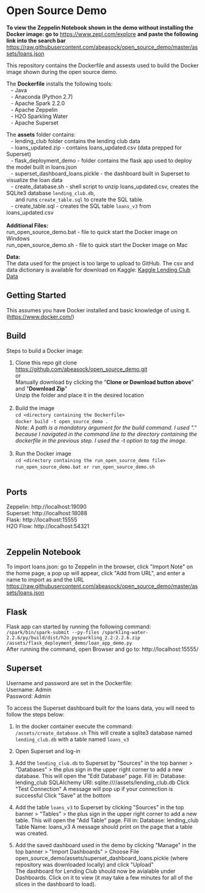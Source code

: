 # Open Source Demo

**To view the Zeppelin Notebook shown in the demo without installing the Docker image: go to** https://www.zepl.com/explore **and paste the following link into the search bar** https://raw.githubusercontent.com/abeasock/open_source_demo/master/assets/loans.json 

This repository contains the Dockerfile and assests used to build the Docker image shown during the open source demo. <br>

The **Dockerfile** installs the following tools: <br>
&nbsp;&nbsp;&nbsp;- Java <br>
&nbsp;&nbsp;&nbsp;- Anaconda (Python 2.7) <br>
&nbsp;&nbsp;&nbsp;- Apache Spark 2.2.0 <br>
&nbsp;&nbsp;&nbsp;- Apache Zeppelin <br>
&nbsp;&nbsp;&nbsp;- H2O Sparkling Water <br>
&nbsp;&nbsp;&nbsp;- Apache Superset <br>

The **assets** folder contains: <br>
&nbsp;&nbsp;&nbsp;- lending_club folder contains the lending club data <br>
&nbsp;&nbsp;&nbsp;- loans_updated.zip - contains loans_updated.csv (data prepped for Superset) <br>
&nbsp;&nbsp;&nbsp;- flask_deployment_demo - folder contains the flask app used to deploy the model built in loans.json <br>
&nbsp;&nbsp;&nbsp;- superset_dashboard_loans.pickle - the dashboard built in Superset to visualize the loan data <br>
&nbsp;&nbsp;&nbsp;- create_database.sh - shell script to unzip loans_updated.csv, creates the SQLite3 database `lending_club.db`, <br> 
&nbsp;&nbsp;&nbsp;&nbsp;&nbsp; and runs `create_table.sql` to create the SQL table. <br>
&nbsp;&nbsp;&nbsp;- create_table.sql - creates the SQL table `loans_v3` from loans_updated.csv <br>
<br>
**Additional Files:** <br>
run_open_source_demo.bat - file to quick start the Docker image on Windows
<br>
run_open_source_demo.sh - file to quick start the Docker image on Mac <br>

**Data:** <br>
The data used for the project is too large to upload to GitHub. The csv and data dictionary is available for download on Kaggle:
[Kaggle Lending Club Data](https://www.kaggle.com/wendykan/lending-club-loan-data/data)

## Getting Started
This assumes you have Docker installed and basic knowledge of using it. (https://www.docker.com/)

## Build
Steps to build a Docker image: <br>
1. Clone this repo
	git clone https://github.com/abeasock/open_source_demo.git <br>
	or <br>
	Manually download by clicking the "**Clone or Download button above**" and "**Download Zip**" <br>
	Unzip the folder and place it in the desired location<br><br>
2. Build the image <br>
   `cd <directory containing the Dockerfile>` <br>
   `docker build -t open_source_demo .` <br>
   *Note: A path is a mandatory argument for the build command. I used "." because I navigated in the command line to the directory 	     containing the dockerfile in the previous step. I used the -t option to tag the image.* <br><br>
3. Run the Docker image <br>
   `cd <directory containing the run_open_source_demo file>` <br>
   `run_open_source_demo.bat or run_open_source_demo.sh` <br><br>

## Ports
Zeppelin: http://localhost:19090 <br>
Superset: http://localhost:18088 <br>
Flask: http://localhost:15555 <br>
H2O Flow: http://localhost:54321 <br><br>

## Zeppelin Notebook
To import loans.json: go to Zeppelin in the browser, click "Import Note" on the home page, a pop up will appear, click "Add from URL", and enter a name to import as and the URL https://raw.githubusercontent.com/abeasock/open_source_demo/master/assets/loans.json

## Flask
Flask app can started by running the following command: <br>
`/spark/bin/spark-submit --py-files /sparkling-water-2.2.6/py/build/dist/h2o_pysparkling_2.2-2.2.6.zip /assets/flask_deployment_demo/loan_app_demo.py` <br>
After running the command, open Browser and go to: http://localhost:15555/

## Superset
Username and password are set in the Dockerfile: <br>
Username: Admin <br>
Password: Admin <br>

To access the Superset dashboard built for the loans data, you will need to follow the steps below:
1. In the docker container execute the command:
`/assets/create_database.sh`
This will create a sqlite3 database named `lending_club.db` with a table named `loans_v3`

2. Open Superset and log-in

3. Add the `lending_club.db` to Superset by "Sources" in the top banner > "Databases" > the plus sign in the upper right corner to add a new database. This will open the "Edit Database" page. Fill in:
Database: lending_club 
SQLAlchemy URI: sqlite:////assets/lending_club.db
Click "Test Connection"
A message will pop up if your connection is successful
Click "Save" at the bottom

4. Add the table `loans_v3` to Superset by clicking "Sources" in the top banner > "Tables" > the plus sign in the upper right corner to add a new table. This will open the "Add Table" page. Fill in:
Database: lending_club
Table Name: loans_v3
A message should print on the page that a table was created.

5. Add the saved dashboard used in the demo by clicking "Manage" in the top banner > "Import Dashboards" > Choose File open_source_demo/assets/superset_dashboard_loans.pickle (where repository was downloaded locally) and click "Upload"<br>
The dashboard for Lending Club should now be avialable under Dashboards. Click on it to view (it may take a few minutes for all of the slices in the dashboard to load). <br><br>
